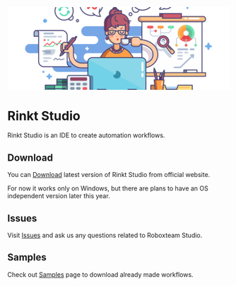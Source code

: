 ![Rinkt header](docs/assets/header.png)

# Rinkt Studio
Rinkt Studio is an IDE to create automation workflows.

## Download
You can [Download](https://www.rinkt.com/download) latest version of Rinkt Studio from official website.

For now it works only on Windows, but there are plans to have an OS independent version later this year.

## Issues
Visit [Issues](https://github.com/rinkt2020/RinktStudio/issues) and ask us any questions related to Roboxteam Studio.

## Samples

Check out [Samples](https://github.com/rinkt2020/RinktStudio/tree/master/samples) page to download already made workflows.

